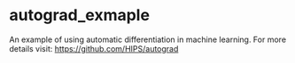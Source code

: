 # autograd_exmaple
An example of using automatic differentiation in machine learning. For more details visit: https://github.com/HIPS/autograd

